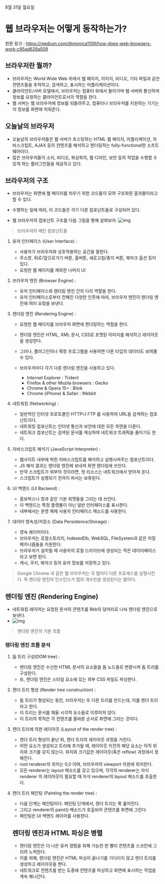 8월 31일 월요일

# 웹 브라우저는 어떻게 동작하는가?



원문 링크 : https://medium.com/@monica1109/how-does-web-browsers-work-c95ad628a509







## 브라우저란 뭘까?

* 브라우저는 World Wide Web 위에서 웹 페이지, 이미지, 비디오, 기타 파일과 같은 컨텐츠들을 추적하고, 검색하고, 표시하는 어플리케이션이다.
* 클라이언트/서버 모델에서, 브라우저는 컴퓨터 위에서 돌아가며 웹 서버와 통신하며 정보를 요청하는 클라이언트로서의 역할을 한다.
* 웹 서버는 웹 브라우저에 정보를 되돌려주고, 컴퓨터나 브라우저를 지원하는 기기는 이 정보를 화면에 띄워준다.



## 오늘날의 브라우저

* 오늘날의 브라우저들은 웹 서버가 호스팅하는 HTML 웹 페이지, 어플리케이션, 자바스크립트, AJAX 등의 컨텐츠를 해석하고 렌더링하는 fully-functional한 소프트웨어이다.
* 많은 브라우저들이 소리, 비디오, 화상회의, 웹 디자인, 보안 등의 작업을 수행할 수 있게 하는 플러그인들을 제공하고 있다.



## 브라우저의 구조

* 브라우저는 화면에 웹 페이지를 띄우기 위한 코드들이 모여 구조화된 결과물이라고 할 수 있다.
* 수행하는 일에 따라, 이 코드들은 각기 다른 컴포넌트들로 구성되어 있다.

* 웹 브라우저의 컴포넌트 구조를 다음 그림을 통해 살펴보자.
![img](https://miro.medium.com/max/624/1*RL0pnuf_hmLJ76oY6DViZw.png)

> 브라우저의 메인 컴포넌트들



1. 유저 인터페이스 (User Interface) :

   * 사용자가 브라우저와 상호작용하는 공간을 말한다.
   * 주소창, 뒤로/앞으로가기 버튼, 홈버튼, 새로고침/중지 버튼, 북마크 옵션 등이 있다.
   * 요청한 웹 페이지를 제외한 나머지 UI

   

2. 브라우저 엔진 (Browser Engine) :

   * 유저 인터페이스와 렌더링 엔진 간의 다리 역할을 한다.
   * 유저 인터페이스로부터 전해진 다양한 인풋에 따라, 브라우저 엔진이 렌더링 엔진에 여러 요청을 보낸다.

   

3. 렌더링 엔진 (Rendering Engine) : 

   * 요청한 웹 페이지를 브라우저 화면에 렌더링하는 역할을 한다.

   * 렌더링 엔진은 HTML, XML 문서, CSS로 포맷된 이미지를 해석하고 레이아웃을 생성한다.

   * 그러나, 플러그인이나 확장 프로그램을 사용하면 다른 타입의 데이터도 보여줄 수 있다.

   * 브라우저마다 각기 다른 렌더링 엔진을 사용하고 있다.

     * Internet Explorer : Trident
     * Firefox & other Mozila browsers : Gecko
     * Chrome & Opera 15+ : Blink
     * Chrome (iPhone) & Safari : Webkit

     

4. 네트워킹 (Networking) :

   * 일반적인 인터넷 프로토콜인 HTTP나 FTP 를 사용하여  URL을 검색하는 컴포넌트이다.
   * 네트워킹 컴포넌트는 인터넷 통신과 보안에 대한 모든 측면을 다룬다.
   * 네트워크 컴포넌트는 검색된 문서를 캐싱하여 네트워크 트래픽을 줄이기도 한다.

   

5. 자바스크립트 해석기 (JavaScript Interpreter) :

   * 웹사이트 내부에 박힌 자바스크립트를 해석하고 실행시켜주는 컴포넌트이다.
   * JS 해석 결과는 렌더링 엔진에 보내져 화면 렌더링에 쓰인다.
   * 만약 스크립트가 외부의 것이라면, 첫 리소스는 네트워크에서 받아져 온다. 
   * 스크립트가 실행되기 전까지 파서는 보류된다.

   

6. UI 백엔드 (UI Backend) :

   * 콤보박스나 창과 같은 기본 위젯들을 그리는 데 쓰인다.
   * 이 백엔드는 특정 플랫폼이 아닌 일반 인터페이스를 표시한다.
   * 내부에서는 운영 체제 사용자 인터페이스 메소드를 사용한다.

   

7. 데이터 영속성/저장소 (Data Persistence/Storage) :

   * 영속 레이어이다.
   * 브라우저는 로컬스토리지, IndexedDb, WebSQL, FileSystem과 같은 저장 메카니즘들을 지원한다.
   * 브라우저가 설치될 때 사용자의 로컬 드라이브에 생성되는 작은 데이터베이스라고 보면 된다.
   * 캐시, 쿠키, 북마크 등의 유저 정보를 저장하고 있다.

> Google Chrome 과 같은 웹 브라우저는 각 탭마다 다른 프로세스를 실행시킨다. 즉 렌더링 엔진의 인스턴스가 탭의 개수만큼 생성된다는 말이다.





## 렌더링 엔진 (Rendering Engine)

* 네트워킹 레이어는 요청된 문서의 콘텐츠를 8kb의 덩어리로 나눠 렌더링 엔진으로 보낸다.
* ![img](https://miro.medium.com/max/750/1*cfQpu6Xvb7e9IiH4CCuiCg.png)

> 렌더링 엔진의 기본 흐름

### 렌더링 엔진 흐름 분석

1. 돔 트리 구성(DOM tree) :

   * 렌더링 엔진은 수신한 HTML 문서의 요소들을 돔 노드들로 변환시켜 돔 트리를 구성한다.
   * 또, 렌더링 엔진은 스타일 요소에 있는 외부 CSS 파일도 파싱한다.

   

2. 렌더 트리 형성 (Render tree construction) :

   * 돔 트리가 형성되는 동안, 브라우저는 또 다른 트리를 만드는데, 이를 렌더 트리 라고 한다.
   * 이 트리는 문서를 채울 시각적 요소들로 이루어져 있다.
   * 이 트리의 목적은 각 컨텐츠를 올바른 순서로 화면에 그리는 것이다.

   

3. 렌더 트리에 의한 레이아웃 (Layout of the render tree) :

   * 렌더 트리 형성이 끝난 뒤, 렌더 트리의 레이아웃 과정을 거친다.
   * 어떤 요소가 생성되고 트리에 추가될 때, 레이아웃 이전의 해당 요소는 아직 위치와 크기를 갖지 않는다. 위치와 크기값은 레이아웃(혹은 reflow) 과정에서 정해진다.
   * root renderer의 위치는 0,0 이며, 브라우저의 viewport 차원에 위치한다.
   * 모든 renderer는 layout 메소드를 갖고 있으며, 각각의 renderer는 자식 renderer 의 레이아웃이 필요할 때 자식 renderer의  layout 메소드를 호출한다.

   

4. 렌더 트리 페인팅 (Painting the render tree) :

   * 다음 단계는 페인팅이다. 페인팅 단계에서, 렌더 트리는 쭉 훑어진다.
   * 그리고 renderer의 paint() 메소드가 호출되어 콘텐츠를 화면에 그린다.
   * 페인팅은 UI 백엔드 레이어를 사용한다.

   

   ## 렌더링 엔진과 HTML 파싱은 병렬

   * 렌더링 엔진은 더 나은 유저 경험을 위해 가능한 한 빨리 컨텐츠를 스크린에 그리려 노력한다.
   * 이를 위해, 렌더링 엔진은 HTML 파싱이 끝나기를 기다리지 않고 렌더 트리를 생성하고 레이아웃을 짠다.
   * 네트워크로 컨텐츠를 받는 도중에 컨텐츠를 파싱하고 화면에 표시하는 작업을 계속 해나간다.

